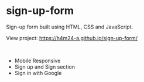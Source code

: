 # sign-up-form
Sign-up form built using HTML, CSS and JavaScript.

View project: https://h4m24-a.github.io/sign-up-form/

<br>

- Mobile Responsive
- Sign up and Sign section
- Sign in with Google 